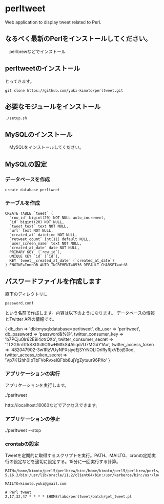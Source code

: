 # perltweet

Web application to display tweet related to Perl.

## なるべく最新のPerlをインストールしてください。

　perlbrewなどでインストール

## perltweetのインストール

とってきます。

    git clone https://github.com/yuki-kimoto/perltweet.git

## 必要なモジュールをインストール

    ./setup.sh

## MySQLのインストール

　MySQLをインストールしてください。

## MySQLの設定

### データベースを作成

    create database perltweet

### テーブルを作成

    CREATE TABLE `tweet` (
      `row_id` bigint(20) NOT NULL auto_increment,
      `id` bigint(20) NOT NULL,
      `tweet_text` text NOT NULL,
      `url` text NOT NULL,
      `created_at` datetime NOT NULL,
      `retweet_count` int(11) default NULL,
      `user_screen_name` text NOT NULL,
      `created_at_date` date NOT NULL,
      PRIMARY KEY  (`row_id`),
      UNIQUE KEY `id` (`id`),
      KEY `tweet__created_at_date` (`created_at_date`)
    ) ENGINE=InnoDB AUTO_INCREMENT=8536 DEFAULT CHARSET=utf8

## パスワードファイルを作成します

直下のディレクトリに

    password.conf

という名前で作成します。内容は以下のようになります。
データベースの情報とTwitter APIの情報です。

  {
    db_dsn => 'dbi:mysql:database=perltweet',
    db_user => 'perltweet',
    db_password => 'password&%@',
    twitter_consumer_key => 'b7PCjuOlr62E9l4otrQXo',
    twitter_consumer_secret => 'fT2GSnTlf5SXGh3IOfIwHMfkS4Aliqd7U7MGdY1Ao',
    twitter_access_token => '482047902-3w1RzVUyNPXsjyeEjSYrNOLIOrIRyRjxVEojS0oo',
    twitter_access_token_secret => 'Vp7K12hh0IpTbFVoRvxelQFbb8ujYgZytuur96PXo'
  }

### アプリケーションの実行

アプリケーションを実行します。

  ./perltweet

http://localhost:10060などでアクセスできます。

### アプリケーションの停止

  ./perltweet --stop

### crontabの設定

Tweetを定期的に取得するスクリプトを実行。PATH、MAILTO、cronの定期実行の設定などを適切に設定する。15分に一回実行する計算。

    PATH=/home/kimoto/perl5/perlbrew/bin:/home/kimoto/perl5/perlbrew/perls/perl-5.16.3/bin:/usr/lib/oracle/11.2/client64/bin:/usr/kerberos/bin:/usr/local/bin:/bin:/usr/bin:/home/kimoto/bin:/sbin:/usr/sbin:/usr/local/sbin
    
    MAILTO=kimoto.yuki@gmail.com
      
    # Perl tweet
    2,17,32,47 * * * * $HOME/labo/perltweet/batch/get_tweet.pl
